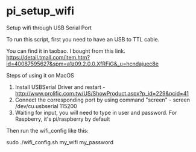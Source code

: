 # pi_setup_wifi
Setup wifi through USB Serial Port

To run this script, first you need to have an USB to TTL cable.

You can find it in taobao. I bought from this link. https://detail.tmall.com/item.htm?id=40087595627&spm=a1z09.2.0.0.XfRFiG&_u=hcndajuec8e

Steps of using it on MacOS
1. Install USBSerial Driver and restart - http://www.prolific.com.tw/US/ShowProduct.aspx?p_id=229&pcid=41
2. Connect the corresponding port by using command "screen" - screen /dev/cu.usbserial 115200
3. Waiting for input, you will need to type in user and password. For Raspberry, it's pi/raspberry by default

Then run the wifi_config like this:

sudo ./wifi_config.sh my_wifi my_password

